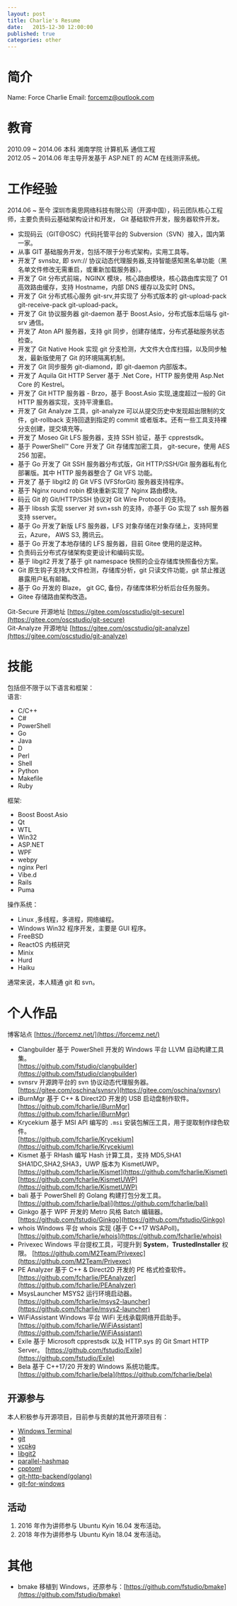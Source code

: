 ```yaml
---
layout: post
title: Charlie's Resume
date:   2015-12-30 12:00:00
published: true
categories: other
---
```



# 简介

Name: Force Charlie
Email: forcemz@outlook.com  


# 教育

2010.09 ~ 2014.06 本科 湘南学院 计算机系 通信工程  
2012.05 ~ 2014.06 年主导开发基于 ASP.NET 的 ACM 在线测评系统。

# 工作经验

2014.06 ~ 至今 深圳市奥思网络科技有限公司（开源中国），码云团队核心工程师，主要负责码云基础架构设计和开发，
Git 基础软件开发，服务器软件开发。

-   实现码云（GIT@OSC）代码托管平台的 Subversion（SVN）接入，国内第一家。
-   从事 GIT 基础服务开发，包括不限于分布式架构，实用工具等。
-   开发了 svnsbz, 即 svn:// 协议动态代理服务器,支持智能感知黑名单功能（黑名单文件修改无需重启，或重新加载服务器）。
-   开发了 Git 分布式前端，NGINX 模块，核心路由模块，核心路由库实现了 O1 高效路由缓存，支持 Hostname，内部 DNS 缓存以及实时 DNS。
-   开发了 Git 分布式核心服务 git-srv,并实现了 分布式版本的 git-upload-pack git-receive-pack git-upload-pack。
-   开发了 Git 协议服务器 git-daemon 基于 Boost.Asio，分布式版本后端与 git-srv 通信。
-   开发了 Aton API 服务器，支持 git 同步，创建存储库，分布式基础服务状态检查。
-   开发了 Git Native Hook 实现 git 分支检测，大文件大仓库扫描，以及同步触发，最新版使用了 Git 的环境隔离机制。
-   开发了 Git 同步服务 git-diamond，即 git-daemon 内部版本。
-   开发了 Aquila Git HTTP Server 基于 .Net Core，HTTP 服务使用 Asp.Net Core 的 Kestrel。
-   开发了 Git HTTP 服务器 - Brzo，基于 Boost.Asio 实现,速度超过一般的 Git HTTP 服务器实现，支持平滑重启。
-   开发了 Git Analyze 工具，git-analyze 可以从提交历史中发现超出限制的文件，git-rollback 支持回退到指定的 commit 或者版本。还有一些工具支持裸分支创建，提交填充等。
-   开发了 Moseo Git LFS 服务器，支持 SSH 验证，基于 cpprestsdk。
-   基于 PowerShell­™ Core 开发了 Git 存储库加密工具， git-secure，使用 AES 256 加密。 
-   基于 Go 开发了 Git SSH 服务器分布式版，Git HTTP/SSH/Git 服务器私有化部署版。其中 HTTP 服务器整合了 Git VFS 功能。
-   开发了 基于 libgit2 的 Git VFS (VFSforGit) 服务器支持程序。
-   基于 Nginx round robin 模块重新实现了 Nginx 路由模块。
-   码云 Git 的 Git/HTTP/SSH 协议对 Git Wire Protocol 的支持。
-   基于 libssh 实现 sserver 对 svn+ssh 的支持，亦基于 Go 实现了 ssh 服务器支持 sserver。
-   基于 Go 开发了新版 LFS 服务器，LFS 对象存储在对象存储上，支持阿里云，Azure， AWS S3, 腾讯云。
-   基于 Go 开发了本地存储的 LFS 服务器，目前 Gitee 使用的是这种。
-   负责码云分布式存储架构变更设计和编码实现。
-   基于 libgit2 开发了基于 git namespace 快照的企业存储库快照备份方案。
-   Git 原生钩子支持大文件检测，存储库分析，git 只读文件功能，git 禁止推送暴露用户私有邮箱。
-   基于 Go 开发的 Blaze， git GC, 备份，存储库体积分析后台任务服务。
-   Gitee 存储路由架构改造。

Git-Secure 开源地址 [https://gitee.com/oscstudio/git-secure](https://gitee.com/oscstudio/git-secure)  
Git-Analyze 开源地址 [https://gitee.com/oscstudio/git-analyze](https://gitee.com/oscstudio/git-analyze)


# 技能

包括但不限于以下语言和框架：  
语言:

- C/C++
- C#
- PowerShell
- Go
- Java
- D
- Perl
- Shell
- Python
- Makefile
- Ruby



框架:

- Boost Boost.Asio
- Qt  
- WTL
- Win32  
- ASP.NET
- WPF
- webpy
- nginx Perl
- Vibe.d
- Rails  
- Puma  

 操作系统：

- Linux ,多线程，多进程，网络编程。
- Windows Win32 程序开发，主要是 GUI 程序。  
- FreeBSD
- ReactOS 内核研究
- Minix  
- Hurd  
- Haiku  


通常来说，本人精通 git 和 svn。  


# 个人作品

博客站点 [https://forcemz.net/](https://forcemz.net/)

-   Clangbuilder 基于 PowerShell 开发的 Windows 平台 LLVM 自动构建工具集。  
   [https://github.com/fstudio/clangbuilder](https://github.com/fstudio/clangbuilder)
-   svnsrv 开源跨平台的 svn 协议动态代理服务器。  
   [https://gitee.com/oschina/svnsrv](https://gitee.com/oschina/svnsrv)
-   iBurnMgr 基于 C++ & Direct2D 开发的 USB 启动盘制作软件。  
   [https://github.com/fcharlie/iBurnMgr](https://github.com/fcharlie/iBurnMgr)
-   Krycekium 基于 MSI API 编写的 `.msi` 安装包解压工具，用于提取制作绿色软件。   
   [https://github.com/fcharlie/Krycekium](https://github.com/fcharlie/Krycekium)
-   Kismet 基于 RHash 编写 Hash 计算工具，支持 MD5,SHA1 SHA1DC,SHA2,SHA3，UWP 版本为 KismetUWP。   
   [https://github.com/fcharlie/Kismet](https://github.com/fcharlie/Kismet)   
   [https://github.com/fcharlie/KismetUWP](https://github.com/fcharlie/KismetUWP)   
-   bali 基于 PowerShell 的 Golang 构建打包分发工具。   
   [https://github.com/fcharlie/bali](https://github.com/fcharlie/bali)   
-   Ginkgo 基于 WPF 开发的 Metro 风格 Batch 编辑器。  
   [https://github.com/fstudio/Ginkgo](https://github.com/fstudio/Ginkgo)
-   whois Windows 平台 whois 实现 (基于 C++17 WSAPoll)。   
   [https://github.com/fcharlie/whois](https://github.com/fcharlie/whois)
-   Privexec Windows 平台提权工具，可提升到 **System**，**TrustedInstaller** 权限。
   [https://github.com/M2Team/Privexec](https://github.com/M2Team/Privexec)
-   PE Analyzer 基于 C++ & Direct2D 开发的 PE 格式检查软件。  
   [https://github.com/fcharlie/PEAnalyzer](https://github.com/fcharlie/PEAnalyzer)
-   MsysLauncher MSYS2 运行环境启动器。  
   [https://github.com/fcharlie/msys2-launcher](https://github.com/fcharlie/msys2-launcher)
-   WiFiAssistant Windows 平台 WiFi 无线承载网络开启助手。  
   [https://github.com/fcharlie/WiFiAssistant](https://github.com/fcharlie/WiFiAssistant)
-   Exile 基于 Microsoft cpprestsdk 以及 HTTP.sys 的 Git Smart HTTP Server。
   [https://github.com/fstudio/Exile](https://github.com/fstudio/Exile)
-   Bela 基于 C++17/20 开发的 Windows 系统功能库。
   [https://github.com/fcharlie/bela](https://github.com/fcharlie/bela)

## 开源参与

本人积极参与开源项目，目前参与贡献的其他开源项目有：

+   [Windows Terminal](https://github.com/microsoft/terminal/commits?author=fcharlie)
+   [git](https://github.com/git/git/commits?author=fcharlie)
+   [vcpkg](https://github.com/Microsoft/vcpkg/commits?author=fcharlie)
+   [libgit2](https://github.com/libgit2/libgit2/commits?author=fcharlie)
+   [parallel-hashmap](https://github.com/greg7mdp/parallel-hashmap/commits?author=fcharlie)
+   [cpptoml](https://github.com/skystrife/cpptoml/commits?author=fcharlie)
+   [git-http-backend(golang)](https://github.com/asim/git-http-backend/commits?author=fcharlie)
+   [git-for-windows](https://github.com/git-for-windows/MINGW-packages/commits?author=fcharlie)

## 活动

1.   2016 年作为讲师参与 Ubuntu Kyin 16.04 发布活动。
2.   2018 年作为讲师参与 Ubuntu Kyin 18.04 发布活动。

# 其他

- bmake 移植到 Windows，还原参与：[https://github.com/fstudio/bmake](https://github.com/fstudio/bmake)   
